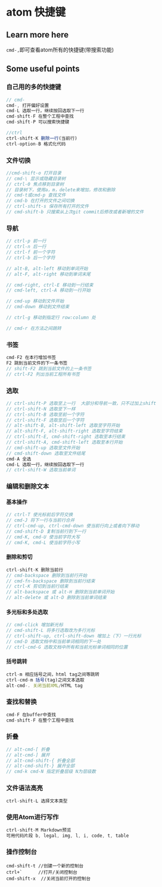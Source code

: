 # atom 快捷键

## Learn more here

`cmd-,`即可查看atom所有的快捷键(带搜索功能)

## Some useful points

### 自己用的多的快捷键

```js
// cmd-
cmd-, 打开偏好设置
cmd-L 选取一行，继续按回选取下一行
cmd-shift-F 在整个工程中查找
cmd-shift-P 可以搜索快捷键

//ctrl
ctrl-shift-K 删除一行(当前行)
ctrl-option-B 格式化代码
```

### 文件切换

```javascript
//cmd-shift-o 打开目录
// cmd-\ 显示或隐藏目录树
// ctrl-0 焦点移到目录树
// 目录树下，使用a，m，delete来增加，修改和删除
// cmd-t或cmd-p 查找文件
// cmd-b 在打开的文件之间切换
// ctrl-shift-s 保存所有打开的文件
// cmd-shift-b 只搜索从上次git commit后修改或者新增的文件
```

### 导航

```javascript
// ctrl-p 前一行
// ctrl-n 后一行
// ctrl-f 前一个字符
// ctrl-b 后一个字符

// alt-B, alt-left 移动到单词开始
// alt-F, alt-right 移动到单词末尾

// cmd-right, ctrl-E 移动到一行结束
// cmd-left, ctrl-A 移动到一行开始

// cmd-up 移动到文件开始
// cmd-down 移动到文件结束

// ctrl-g 移动到指定行 row:column 处

// cmd-r 在方法之间跳转
```

### 书签

```javascript
cmd-F2 在本行增加书签
F2 跳到当前文件的下一条书签
// shift-F2 跳到当前文件的上一条书签
// ctrl-F2 列出当前工程所有书签
```

### 选取

```javascript
// ctrl-shift-P 选取至上一行  大部分和导航一致，只不过加上shift
// ctrl-shift-N 选取至下一样
// ctrl-shift-B 选取至前一个字符
// ctrl-shift-F 选取至后一个字符
// alt-shift-B, alt-shift-left 选取至字符开始
// alt-shift-F, alt-shift-right 选取至字符结束
// ctrl-shift-E, cmd-shift-right 选取至本行结束
// ctrl-shift-A, cmd-shift-left 选取至本行开始
// cmd-shift-up 选取至文件开始
// cmd-shift-down 选取至文件结尾
cmd-A 全选
cmd-L 选取一行，继续按回选取下一行
// ctrl-shift-W 选取当前单词
```

### 编辑和删除文本

#### 基本操作

```javascript
// ctrl-T 使光标前后字符交换
// cmd-J 将下一行与当前行合并
// ctrl-cmd-up, ctrl-cmd-down 使当前行向上或者向下移动
// cmd-shift-D 复制当前行到下一行
// cmd-K, cmd-U 使当前字符大写
// cmd-K, cmd-L 使当前字符小写
```

#### 删除和剪切

```javascript
ctrl-shift-K 删除当前行
// cmd-backspace 删除到当前行开始
// cmd-fn-backspace 删除到当前行结束
// ctrl-K 剪切到当前行结束
// alt-backspace 或 alt-H 删除到当前单词开始
// alt-delete 或 alt-D 删除到当前单词结束
```

#### 多光标和多处选取

```javascript
// cmd-click 增加新光标
// cmd-shift-L 将多行选取改为多行光标
// ctrl-shift-up, ctrl-shift-down 增加上（下）一行光标
// cmd-D 选取文档中和当前单词相同的下一处
// ctrl-cmd-G 选取文档中所有和当前光标单词相同的位置
```

#### 括号跳转

```javascript
ctrl-m 相应括号之间，html tag之间等跳转
ctrl-cmd-m 括号(tag)之间文本选取
alt-cmd-. 关闭当前XML/HTML tag
```

### 查找和替换

```javascript
cmd-F 在buffer中查找
cmd-shift-F 在整个工程中查找
```

### 折叠

```javascript
// alt-cmd-[ 折叠
// alt-cmd-] 展开
// alt-cmd-shift-{ 折叠全部
// alt-cmd-shift-} 展开全部
// cmd-k cmd-N 指定折叠层级 N为层级数
```

### 文件语法高亮

```javascript
ctrl-shift-L 选择文本类型
```

### 使用Atom进行写作

```javascript
ctrl-shift-M Markdown预览
可用代码片段 b, legal, img, l, i, code, t, table
```

### 操作控制台

```
cmd-shift-t //创建一个新的控制台
ctrl+`      //打开/关闭控制台
cmd-shift-x  //关闭当前打开的控制台
```
